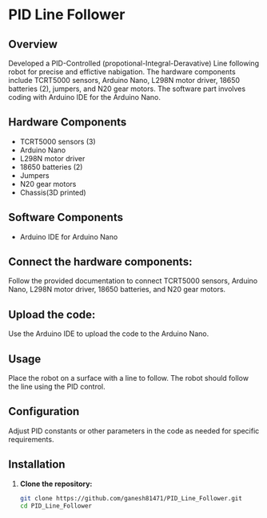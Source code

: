 # PID Line Follower

## Overview

Developed a PID-Controlled (propotional-Integral-Deravative) Line following robot for precise and effictive nabigation.
The hardware components include TCRT5000 sensors, Arduino Nano, L298N motor driver, 18650 batteries (2), jumpers, and N20 gear motors. 
The software part involves coding with Arduino IDE for the Arduino Nano.


## Hardware Components

- TCRT5000 sensors (3)
- Arduino Nano
- L298N motor driver
- 18650 batteries (2)
- Jumpers
- N20 gear motors
- Chassis(3D printed)

## Software Components

- Arduino IDE for Arduino Nano

## Connect the hardware components:
Follow the provided documentation to connect TCRT5000 sensors, Arduino Nano, L298N motor driver, 18650 batteries, and N20 gear motors.

## Upload the code:
Use the Arduino IDE to upload the code to the Arduino Nano.

## Usage
Place the robot on a surface with a line to follow.
The robot should follow the line using the PID control.

## Configuration
Adjust PID constants or other parameters in the code as needed for specific requirements.

## Installation

1. **Clone the repository:**

   ```bash
   git clone https://github.com/ganesh81471/PID_Line_Follower.git
   cd PID_Line_Follower

